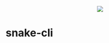 <p align="center">
    <img src="https://github.com/iolave/snake-cli/actions/workflows/makefile.yml/badge.svg?branch=main">
</p>

# snake-cli